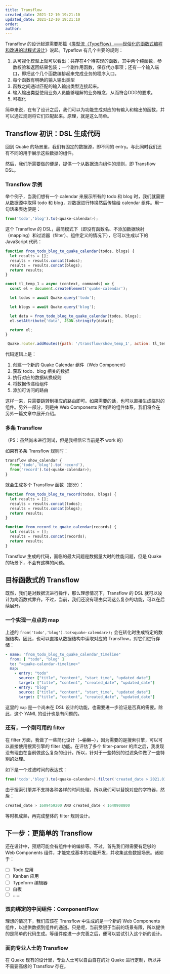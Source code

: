 ```yaml
---
title: Transflow
created_date: 2021-12-10 19:21:10
updated_date: 2021-12-10 19:21:10
order: 
author: 
---
```


Transflow 的设计起源需要那篇《[类型流（TypeFlow）——世俗化的函数式编程和改进的过程式设计](https://zhuanlan.zhihu.com/p/341089716)》说起。Typeflow 有几个主要的规则：

1. 从可视化模型上就可以看出：共存在4个待实现的函数，其中两个纯函数，参数校验和返回结果包装；一个副作用函数，保存代办事项；还有一个输入端口，即把这个几个函数编排起来完成业务的程序入口。
2. 每个函数有明确的输入输出类型
3. 函数之间通过匹配的输入输出类型连接起来。
4. 输入输出类型使用业务人员能够理解的业务概念，从而符合DDD的要求。
5. 可视化

简单来说，在有了设计之后，我们可以为功能生成对应的有输入和输出的函数，并可以通过规则将它们匹配起来。原理，就是这么简单。

## Transflow 初识：DSL 生成代码

回到 Quake 的场景里，我们有固定的数据源，即不同的 entry。与此同时我们还有不同的用于展示这些数据的组件。

然后，我们所需要做的便是，提供一个从数据流向组件的规则，即 Transflow DSL。

### Transflow 示例

举个例子，当我们想有一个 calendar 来展示所有的 todo 和 blog 时，我们就需要从数据源中取得 todo 和 blog，对数据进行转换然后传输给 calendar 组件。用一句话来表达便是：

```javascript
from('todo','blog').to(<quake-calendar>);
```

这个 Transflow 的 DSL，最简模式下（即没有函数名、不添加数据映射（mapping）和过滤器（filter）、组件定义的情况下），它可以生成以下的 JavaScript  代码：


```javascript
function from_todo_blog_to_quake_calendar(todos, blogs) {
  let results = [];
  results = results.concat(todos);
  results = results.concat(blogs);
  return results;
}

const tl_temp_1 = async (context, commands) => {
  const el = document.createElement('quake-calendar');

  let todos = await Quake.query('todo');

  let blogs = await Quake.query('blog');

  let data = from_todo_blog_to_quake_calendar(todos, blogs);
  el.setAttribute('data', JSON.stringify(data));

  return el;
}

 Quake.router.addRoutes({path: '/transflow/show_temp_1', action: tl_temp_1 },)
```

代码逻辑上是：

1. 创建一个新的 Quake Calendar 组件（Web Component）
2. 获取 todo、blog 相关的数据
3. 执行对应的数据转换规则
4. 将数据传递给组件
5. 添加可访问的路由

这样一来，只需要跳转到相应的路由即可。如果需要的话，也可以直接生成临时的组件。另外一部分，则是由 Web Components 所构建的组件体系，我们将会在另外一篇文章中展开介绍。

### 多条 Transflow

（PS：虽然尚未进行测试，但是我相信它当前是**不** work 的）

如果有多条 Transflow 规则时：

```javascript
transflow show_calendar {
  from('todo','blog').to('record'),
  from('record').to(<quake-calendar>);
}
```

就会生成多个 Transflow 函数（部分）：

```javascript
function from_todo_blog_to_record(todos, blogs) {
  let results = [];
  results = results.concat(todos);
  results = results.concat(blogs);
  return results;
}

function from_record_to_quake_calendar(records) {
  let results = [];
  results = results.concat(records);
  return results;
}
```

Transflow 生成的代码，面临的最大问题是数据量大时的性能问题，但是 Quake 的场景下，不会有这样的问题。

## 目标函数式的 Transflow

既然，我们是对数据流进行操作，那么理想情况下，Transflow 的 DSL 就可以设计为向函数式靠齐。不过，当前，我们还没有理由实现这么复杂的功能，可以在后续展开。

### 一个实现一点点的 map

上述的 `from('todo','blog').to(<quake-calendar>);` 会在转化时生成特定的数据结构。因此，也可以直接从数据结构中读取对应的 Transflow，对它们进行存储：

```yaml
- name: "from_todo_blog_to_quake_calendar_timeline"
  from: [ "todo", "blog" ]
  to: "<quake-calendar-timeline>"
  map:
    - entry: "todo"
      source: ["title", "content", "start_time", "updated_date"]
      target: ["title", "content", "created_date", "updated_date"]
    - entry: "blog"
      source: ["title", "content", "start_time", "updated_date"]
      target: ["title", "content", "created_date", "updated_date"]
```


这里的 `map` 是一个尚未在 DSL 设计的功能，也需要进一步验证是否真的需要。除此，这个 YAML 的设计也是有问题的。

### 还有，一个刚可用的 filter

在 filter 方面，我做了一些简化设计（\~~~偷懒~~\~），因为需要的是搜索引擎，可以可以直接使用搜索引擎的 fliter 功能。在评估了多个 filter-parser 的库之后，我发现没有理由在当前做这么复杂的设计。所以，针对于一些特别的过滤条件做了一些特别的处理。

如下是一个过滤时间的表达式：

```javascript
from('todo','blog').to(<quake-calendar>).filter('created_date > 2021.01.01 AND created_date < 2021.12.31')
```

由于搜索引擎并不支持各种各样的时间处理，所以我们可以替换对应的字符器，然后：

```javascript
created_date > 1609459200 AND created_date < 1640908800
```

等时机成熟，再完成整体的 filter 规则设计。

## 下一步：更简单的 Transflow

还在设计中，预期可能会有组件中的编排等。不过，首先我们得需要有足够的 Web Components 组件，才能完成基本的功能开发，并收集这些数据场景。诸如于：

- [ ] Todo 应用
- [ ] Kanban 应用
- [ ] Typeform 编辑器
- [ ] 白板
- [ ] ……

### 双向绑定的中间组件：ComponentFlow

理想的情况下，我们应该在 Transflow 中生成的是一个新的 Web Components 组件，以提供数据到组件的通道。只是呢，当前受限于当前的场景有限，所以提供的是简单的代码生成。等组件库进一步完善之后，便可以尝试引入这个新的设计。

### 面向专业人士的 Transflow

在 Quake 现有的设计里，专业人士可以自由自在的对 Quake 进行定制，所以并不需要高级的 Transflow 存在。
